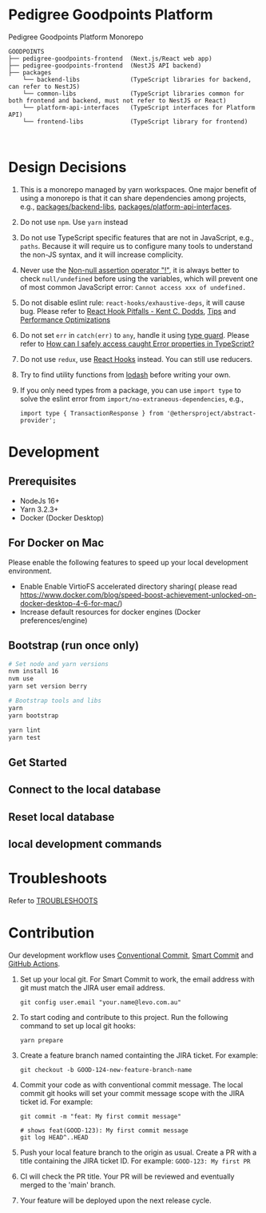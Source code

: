 # Pedigree Goodpoints Platform

Pedigree Goodpoints Platform Monorepo

```
GOODPOINTS
├── pedigree-goodpoints-frontend  (Next.js/React web app)
├── pedigree-goodpoints-frontend  (NestJS API backend)
├── packages
    └── backend-libs              (TypeScript libraries for backend, can refer to NestJS)
    └── common-libs               (TypeScript libraries common for both frontend and backend, must not refer to NestJS or React)
    └── platform-api-interfaces   (TypeScript interfaces for Platform API)
    └── frontend-libs             (TypeScript library for frontend)



```

# Design Decisions

1. This is a monorepo managed by yarn workspaces. One major benefit of using a monorepo is that it can share dependencies among projects, e.g., [packages/backend-libs](packages/backend-libs), [packages/platform-api-interfaces](packages/platform-api-interfaces).
2. Do not use `npm`. Use `yarn` instead
3. Do not use TypeScript specific features that are not in JavaScript, e.g., `paths`. Because it will require us to configure many tools to understand the non-JS syntax, and it will increase complicity.
4. Never use the [Non-null assertion operator "!"](https://www.typescriptlang.org/docs/handbook/release-notes/typescript-2-0.html#non-null-assertion-operator), it is always better to check `null/undefined` before using the variables, which will prevent one of most common JavaScript error: `Cannot access xxx of undefined.`
5. Do not disable eslint rule: `react-hooks/exhaustive-deps`, it will cause bug. Please refer to [React Hook Pitfalls - Kent C. Dodds](https://youtu.be/VIRcX2X7EUk?t=360), [Tips](https://reactjs.org/docs/hooks-effect.html#tip-optimizing-performance-by-skipping-effects) and [Performance Optimizations](https://reactjs.org/docs/hooks-faq.html#performance-optimizations)
6. Do not set `err` in `catch(err)` to `any`, handle it using [type guard](https://www.typescriptlang.org/docs/handbook/2/narrowing.html). Please refer to [How can I safely access caught Error properties in TypeScript?](https://stackoverflow.com/a/64452744)
7. Do not use `redux`, use [React Hooks](https://reactjs.org/docs/hooks-reference.html) instead. You can still use reducers.
8. Try to find utility functions from [lodash](https://lodash.com/) before writing your own.
9. If you only need types from a package, you can use `import type` to solve the eslint error from `import/no-extraneous-dependencies`, e.g.,

    ```
    import type { TransactionResponse } from '@ethersproject/abstract-provider';
    ```

# Development

## Prerequisites

- NodeJs 16+
- Yarn 3.2.3+
- Docker (Docker Desktop)

## For Docker on Mac

Please enable the following features to speed up your local development environment.

- Enable Enable VirtioFS accelerated directory sharing( please read https://www.docker.com/blog/speed-boost-achievement-unlocked-on-docker-desktop-4-6-for-mac/)
- Increase default resources for docker engines (Docker preferences/engine)

## Bootstrap (run once only)

```sh
# Set node and yarn versions
nvm install 16
nvm use
yarn set version berry

# Bootstrap tools and libs
yarn
yarn bootstrap

yarn lint
yarn test

```

## Get Started



## Connect to the local database


## Reset local database



## local development commands



# Troubleshoots

Refer to [TROUBLESHOOTS](docs/TROUBLESHOOTS.md)

# Contribution

Our development workflow uses [Conventional Commit](https://www.conventionalcommits.org/en/v1.0.0/), [Smart Commit](https://confluence.atlassian.com/fisheye/using-smart-commits-960155400.html) and [GitHub Actions](https://github.com/features/actions).

1. Set up your local git. For Smart Commit to work, the email address with git must match the JIRA user email address.

   ```
   git config user.email "your.name@levo.com.au"
   ```

1. To start coding and contribute to this project. Run the following command to set up local git hooks:

   ```yarn
   yarn prepare
   ```

1. Create a feature branch named containting the JIRA ticket. For example:

   ```
   git checkout -b GOOD-124-new-feature-branch-name
   ```

1. Commit your code as with conventional commit message. The local commit git hooks will set your commit message scope with the JIRA ticket id. For example:

   ```
   git commit -m "feat: My first commit message"

   # shows feat(GOOD-123): My first commit message
   git log HEAD^..HEAD

   ```

1. Push your local feature branch to the origin as usual. Create a PR with a title containing the JIRA ticket ID. For example: `GOOD-123: My first PR`

1. CI will check the PR title. Your PR will be reviewed and eventually merged to the 'main' branch.

1. Your feature will be deployed upon the next release cycle.
